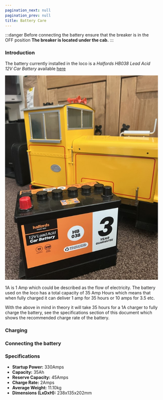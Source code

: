 ```yaml
---
pagination_next: null
pagination_prev: null
title: Battery Care
---
```


:::danger
Before connecting the battery ensure that the breaker is in the OFF position
**The breaker is located under the cab.**
:::

### Introduction

The battery currently installed in the loco is a *Halfords HB038 Lead Acid 12V Car Battery* available [here](https://www.halfords.com/motoring/batteries/car-batteries/halfords-hb038-lead-acid-12v-car-battery-3-year-guarantee-953034.html)

![Alt text](../../images/battery.jpg)

1A is 1 Amp which could be described as the flow of electricity. The battery used on the loco has a total capacity of 35 Amp Hours which means that when fully charged it can deliver 1 amp for 35 hours or 10 amps for 3.5 etc. 

With the above in mind in theory it will take 35 hours for a 1A charger to fully charge the battery, see the specifications section of this document which shows the recommended charge rate of the battery. 

### Charging

### Connecting the battery 

### Specifications

- **Startup Power:** 330Amps
- **Capacity:** 35Ah
- **Reserve Capacity:** 45Amps
- **Charge Rate:** 2Amps
- **Average Weight:** 11.10kg
- **Dimensions (LxDxH):** 238x135x202mm